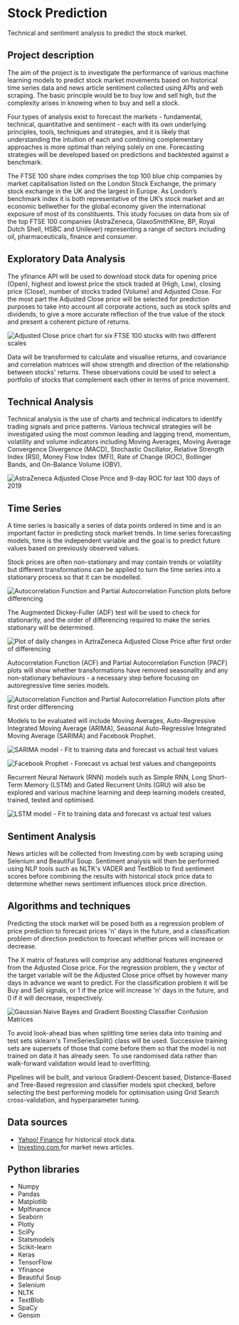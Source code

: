 # Stock Prediction
Technical and sentiment analysis to predict the stock market.

## Project description
The aim of the project is to investigate the performance of various machine learning models to predict stock market movements based on historical time series data and news article sentiment collected using APIs and web scraping. The basic principle would be to buy low and sell high, but the complexity arises in knowing when to buy and sell a stock.

Four types of analysis exist to forecast the markets - fundamental, technical, quantitative and sentiment - each with its own underlying principles, tools, techniques and strategies, and it is likely that understanding the intuition of each and combining complementary approaches is more optimal than relying solely on one. Forecasting strategies will be developed based on predictions and backtested against a benchmark.

The FTSE 100 share index comprises the top 100 blue chip companies by market capitalisation listed on the London Stock Exchange, the primary stock exchange in the UK and the largest in Europe. As London’s benchmark index it is both representative of the UK’s stock market and an economic bellwether for the global economy given the international exposure of most of its constituents. This study focuses on data from six of the top FTSE 100 companies (AstraZeneca, GlaxoSmithKline, BP, Royal Dutch Shell, HSBC and Unilever) representing a range of sectors including oil, pharmaceuticals, finance and consumer.

## Exploratory Data Analysis
The yfinance API will be used to download stock data for opening price (Open), highest and lowest price the stock traded at (High, Low), closing price (Close), number of stocks traded (Volume) and Adjusted Close. For the most part the Adjusted Close price will be selected for prediction purposes to take into account all corporate actions, such as stock splits and dividends, to give a more accurate reflection of the true value of the stock and present a coherent picture of returns.

![Adjusted Close price chart for six FTSE 100 stocks with two different scales](https://github.com/alisonmitchell/Stock-Prediction/blob/main/Images/adjusted-close-price.png?raw=true)

Data will be transformed to calculate and visualise returns, and covariance and correlation matrices will show strength and direction of the relationship between stocks' returns. These observations could be used to select a portfolio of stocks that complement each other in terms of price movement.

## Technical Analysis
Technical analysis is the use of charts and technical indicators to identify trading signals and price patterns. Various technical strategies will be investigated using the most common leading and lagging trend, momentum, volatility and volume indicators including Moving Averages, Moving Average Convergence Divergence (MACD), Stochastic Oscillator, Relative Strength Index (RSI), Money Flow Index (MFI), Rate of Change (ROC), Bollinger Bands, and On-Balance Volume (OBV).

![AstraZeneca Adjusted Close Price and 9-day ROC for last 100 days of 2019](https://github.com/alisonmitchell/Stock-Prediction/blob/main/Images/astrazeneca-adjusted-close-price-and-9-day-roc-for-last-100-days-of-2019.png?raw=true)

## Time Series
A time series is basically a series of data points ordered in time and is an important factor in predicting stock market trends. In time series forecasting models, time is the independent variable and the goal is to predict future values based on previously observed values.

Stock prices are often non-stationary and may contain trends or volatility but different transformations can be applied to turn the time series into a stationary process so that it can be modelled.

![Autocorrelation Function and Partial Autocorrelation Function plots before differencing](https://github.com/alisonmitchell/Stock-Prediction/blob/main/Images/acf-and-pacf-plots-of-aztrazeneca-adjusted-close-price-before-differencing.png?raw=true)

The Augmented Dickey-Fuller (ADF) test will be used to check for stationarity, and the order of differencing required to make the series stationary will be determined.

![Plot of daily changes in AztraZeneca Adjusted Close Price after first order of differencing](https://github.com/alisonmitchell/Stock-Prediction/blob/main/Images/plot-of-daily-changes-in-aztrazeneca-adjusted-close-price-after-first-order-of-differencing.png?raw=true)

Autocorrelation Function (ACF) and Partial Autocorrelation Function (PACF) plots will show whether transformations have removed seasonality and any non-stationary behaviours - a necessary step before focusing on autoregressive time series models.

![Autocorrelation Function and Partial Autocorrelation Function plots after first order differencing](https://github.com/alisonmitchell/Stock-Prediction/blob/main/Images/acf-and-pacf-plots-of-aztrazeneca-adjusted-close-price-after-differencing.png?raw=true)

Models to be evaluated will include Moving Averages, Auto-Regressive Integrated Moving Average (ARIMA), Seasonal Auto-Regressive Integrated Moving Average (SARIMA) and Facebook Prophet.

![SARIMA model - Fit to training data and forecast vs actual test values](https://github.com/alisonmitchell/Stock-Prediction/blob/main/Images/sarima-plot-of-fit-to-training-data-and-forecast-vs-actual-test-values-and-confidence-interval.png?raw=true)

![Facebook Prophet - Forecast vs actual test values and changepoints](https://github.com/alisonmitchell/Stock-Prediction/blob/main/Images/facebook-prophet-forecast-vs-actual-test-values-and-changepoints.png?raw=true)

Recurrent Neural Network (RNN) models such as Simple RNN, Long Short-Term Memory (LSTM) and Gated Recurrent Units (GRU) will also be explored and various machine learning and deep learning models created, trained, tested and optimised.

![LSTM model - Fit to training data and forecast vs actual test values](https://github.com/alisonmitchell/Stock-Prediction/blob/main/Images/lstm-plot-of-fit-to-training-data-and-forecast-vs-actual-test-values.png?raw=true)

## Sentiment Analysis
News articles will be collected from Investing.com by web scraping using Selenium and Beautiful Soup. Sentiment analysis will then be performed using NLP tools such as NLTK's VADER and TextBlob to find sentiment scores before combining the results with historical stock price data to determine whether news sentiment influences stock price direction.

## Algorithms and techniques
Predicting the stock market will be posed both as a regression problem of price prediction to forecast prices 'n' days in the future, and a classification problem of direction prediction to forecast whether prices will increase or decrease.

The X matrix of features will comprise any additional features engineered from the Adjusted Close price. For the regression problem, the y vector of the target variable will be the Adjusted Close price offset by however many days in advance we want to predict. For the classification problem it will be Buy and Sell signals, or 1 if the price will increase 'n' days in the future, and 0 if it will decrease, respectively.

![Gaussian Naive Bayes and Gradient Boosting Classifier Confusion Matrices](https://github.com/alisonmitchell/Stock-Prediction/blob/main/Images/classifier-confusion-matrices.png?raw=true)

To avoid look-ahead bias when splitting time series data into training and test sets sklearn's TimeSeriesSplit() class will be used. Successive training sets are supersets of those that come before them so that the model is not trained on data it has already seen. To use randomised data rather than walk-forward validation would lead to overfitting.

Pipelines will be built, and various Gradient-Descent based, Distance-Based and Tree-Based regression and classifier models spot checked, before selecting the best performing models for optimisation using Grid Search cross-validation, and hyperparameter tuning.

## Data sources

* [Yahoo! Finance](https://uk.finance.yahoo.com/) for historical stock data.
* [Investing.com ](https://uk.investing.com/) for market news articles.

## Python libraries

* Numpy
* Pandas
* Matplotlib
* Mplfinance
* Seaborn
* Plotly
* SciPy
* Statsmodels
* Scikit-learn
* Keras
* TensorFlow
* Yfinance
* Beautiful Soup
* Selenium
* NLTK
* TextBlob
* SpaCy
* Gensim